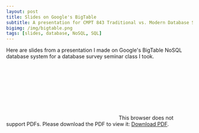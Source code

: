 ```yaml
---
layout: post
title: Slides on Google's BigTable
subtitle: A presentation for CMPT 843 Traditional vs. Modern Database Systems (SFU, Spring 2017)
bigimg: /img/bigtable.png
tags: [slides, database, NoSQL, SQL]
---
```


Here are slides from a presentation I made on Google's BigTable NoSQL database system for a database survey seminar class I took. 

<object data="http://michael-ford.co/files/BigTable.pdf" type="application/pdf" width="700px" height="700px">
    <embed src="http://michael-ford.co/files/BigTable.pdf">
        This browser does not support PDFs. Please download the PDF to view it: <a href="http://michael-ford.co/files/BigTable.pdf">Download PDF</a>.</p>
    </embed>
</object>
